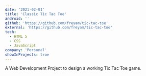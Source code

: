 ```yaml
---
date: '2021-02-01'
title: 'Classic Tic Tac Toe'
android: ''
github: 'https://github.com/freyam/tic-tac-toe'
external: 'https://github.com/freyam/tic-tac-toe'
tech:
  - HTML 5
  - CSS
  - JavaScript
company: 'Personal'
showInProjects: true
---
```


A Web Development Project to design a working Tic Tac Toe game.
